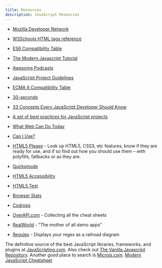 ```yaml
---
title: Resources
description: JavaScript Resources
---
```


* [Mozilla Developer Network](https://developer.mozilla.org/en-US/)
* [W3Schools HTML tags reference](http://www.w3schools.com/tags/)
* [ES6 Compatibility Table](http://kangax.github.io/compat-table/es6/)
* [The Modern Javascript Tutorial](https://javascript.info/)
* [Awesome Podcasts](https://github.com/rShetty/awesome-podcasts)
* [JavaScript Project Guidelines](https://github.com/elsewhencode/project-guidelines#readme)
* [ECMA 6 Compatibility Table](https://kangax.github.io/compat-table/es6/)

* [30-seconds](https://github.com/30-seconds/30-seconds-of-code#readme)
* [33 Concepts Every JavaScript Developer Should Know ](https://github.com/leonardomso/33-js-concepts#readme)
* [A set of best practices for JavaScript projects](https://github.com/elsewhencode/project-guidelines)
* [What Web Can Do Today](https://whatwebcando.today/)
* [Can I Use?](http://caniuse.com/)
* [HTML5 Please](http://html5please.com/) - Look up HTML5, CSS3, etc features, know if they are ready for use, and if so find out how you should use them – with polyfills, fallbacks or as they are.
* [Quirksmode](http://www.quirksmode.org/)
* [HTML5 Accessibility](http://html5accessibility.com/)
* [HTML5 Test](http://html5test.com/)
* [Browser Stats](http://gs.statcounter.com/)
* [Codrops](http://tympanus.net/codrops/)
* [OverAPI.com](http://overapi.com/) - Collecting all the cheat sheets
* [RealWorld](https://github.com/gothinkster/realworld) - "The mother of all demo apps"
* [Regulex](https://jex.im/regulex) - Displays your regex as a railroad diagram

The definitive source of the best JavaScript libraries, frameworks, and plugins at [JavaScripting.com](https://www.javascripting.com/). Also check out [The Vanilla Javascript Repository](http://www.vanillalist.com/). Another good place to search is [Microjs.com](http://microjs.com/#). [Modern JavaScript Cheatsheet](https://github.com/mbeaudru/modern-js-cheatsheet)


